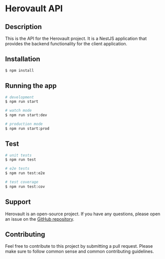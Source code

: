 # Herovault API

## Description

This is the API for the Herovault project. It is a NestJS application that provides the backend functionality for the client application.

## Installation

```bash
$ npm install
```

## Running the app

```bash
# development
$ npm run start

# watch mode
$ npm run start:dev

# production mode
$ npm run start:prod
```

## Test

```bash
# unit tests
$ npm run test

# e2e tests
$ npm run test:e2e

# test coverage
$ npm run test:cov
```

## Support

Herovault is an open-source project. If you have any questions, please open an issue on the [GitHub repository](issues).

## Contributing

Feel free to contribute to this project by submitting a pull request. Please make sure to follow common sense and common contributing guidelines.
